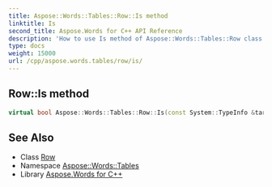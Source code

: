 ```yaml
---
title: Aspose::Words::Tables::Row::Is method
linktitle: Is
second_title: Aspose.Words for C++ API Reference
description: 'How to use Is method of Aspose::Words::Tables::Row class in C++.'
type: docs
weight: 15000
url: /cpp/aspose.words.tables/row/is/
---
```

## Row::Is method




```cpp
virtual bool Aspose::Words::Tables::Row::Is(const System::TypeInfo &target) const override
```

## See Also

* Class [Row](../)
* Namespace [Aspose::Words::Tables](../../)
* Library [Aspose.Words for C++](../../../)
